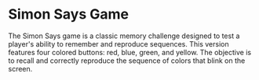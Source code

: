 # Simon Says Game

The Simon Says game is a classic memory challenge designed to test a player's ability to remember and reproduce sequences. This version features four colored buttons: red, blue, green, and yellow. The objective is to recall and correctly reproduce the sequence of colors that blink on the screen.
